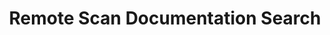 ---
layout: search-page
title: Remote Scan Documentation Search
keywords: Remote Scan Documentation Search
cx: a671e766504a74330
---